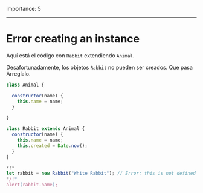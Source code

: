 importance: 5

---

# Error creating an instance

Aquí está el código con `Rabbit` extendiendo `Animal`.

Desafortunadamente, los objetos `Rabbit` no pueden ser creados. Que pasa Arreglalo.

```js run
class Animal {

  constructor(name) {
    this.name = name;
  }

}

class Rabbit extends Animal {
  constructor(name) {
    this.name = name;
    this.created = Date.now();
  }
}

*!*
let rabbit = new Rabbit("White Rabbit"); // Error: this is not defined
*/!*
alert(rabbit.name);
```
